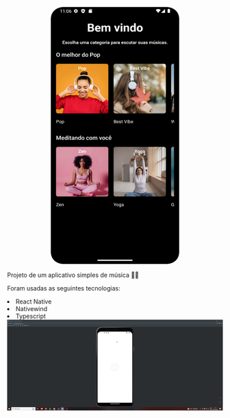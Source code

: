 <div align="center">
    <div>
        <img src="./src/assets/Tela-inicial.png" width="300px" height="600px">
    </div>
    <div align="left">
        <p>Projeto de um aplicativo simples de música 👩‍💻</p>
        <p>Foram usadas as seguintes tecnologias:</p>
        <li>
            React Native
        </li>
        <li>
            Nativewind      
        </li>
        <li>
            Typescript      
        </li>
    </div>
    <div>
        <img src="./src/assets/Navegação.gif">
    </div>
</div>